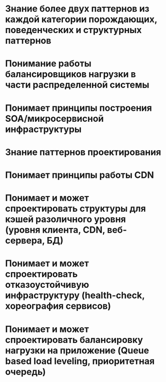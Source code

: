# Знание более двух паттернов из каждой категории порождающих, поведенческих и структурных паттернов
# Понимание работы балансировщиков нагрузки в части распределенной системы
# Понимает принципы построения SOA/микросервисной инфраструктуры
# Знание паттернов проектирования
# Понимает принципы работы CDN
# Понимает и может спроектировать структуры для кэшей разоличного уровня (уровня клиента, CDN, веб-сервера, БД)
# Понимает и может спроектировать отказоустойчивую инфраструктуру (health-check, хореография сервисов)
# Понимает и может спроектировать балансировку нагрузки на приложение (Queue based load leveling, приоритетная очередь)
